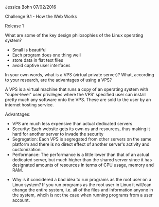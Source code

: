 Jessica Bohn 
07/02/2016

Challenge 9.1 - How the Web Works

Release 1

What are some of the key design philosophies of the Linux operating system?

  - Small is beautiful
  - Each program does one thing well
  - store data in flat text files
  - avoid captive user interfaces

In your own words, what is a VPS (virtual private server)? What, according to your research, are the advantages of using a VPS?
  
  A VPS is a virtual machine that runs a copy of an operating system with "super-level" user privileges where the VPS' specified user can install pretty much any software onto the VPS. These are sold to the user by an internet hosting service. 

  Advantages: 
  - VPS are much less expensive than actual dedicated servers
  - Security: Each website gets its own os and resources, thus making it hard for another server to invade the security
  - Segregation: Each VPS is segregated from other servers on the same platform and there is no direct effect of another server's activity and customization.
  - Performance: The performance is a little lower than that of an actual dedicated server, but much higher than the shared server since it has designated amounts of resources in terms of CPU usage, memory and RAM.

* Why is it considered a bad idea to run programs as the root user on a Linux system?
  If you run programs as the root user in Linux it will/can change the entire system, i.e. all of the files and information anyone in the system, whcih is not the case when running programs from a user account.



